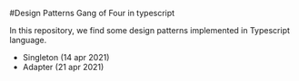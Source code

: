 #Design Patterns Gang of Four in typescript

In this repository, we find some design patterns implemented in Typescript language.

- Singleton (14 apr 2021)
- Adapter (21 apr 2021)